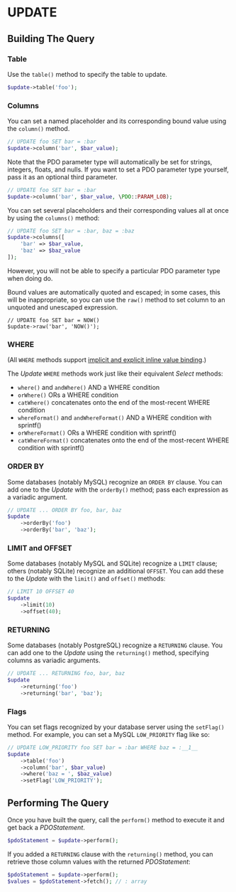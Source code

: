 # UPDATE

## Building The Query

### Table

Use the `table()` method to specify the table to update.

```php
$update->table('foo');
```

### Columns

You can set a named placeholder and its corresponding bound value using the
`column()` method.

```php
// UPDATE foo SET bar = :bar
$update->column('bar', $bar_value);
```

Note that the PDO parameter type will automatically be set for strings,
integers, floats, and nulls. If you want to set a PDO parameter type yourself,
pass it as an optional third parameter.

```php
// UPDATE foo SET bar = :bar
$update->column('bar', $bar_value, \PDO::PARAM_LOB);
```

You can set several placeholders and their corresponding values all at once by
using the `columns()` method:

```php
// UPDATE foo SET bar = :bar, baz = :baz
$update->columns([
    'bar' => $bar_value,
    'baz' => $baz_value
]);
```

However, you will not be able to specify a particular PDO parameter type when
doing do.

Bound values are automatically quoted and escaped; in some cases, this will be
inappropriate, so you can use the `raw()` method to set column to an unquoted
and unescaped expression.

```pho
// UPDATE foo SET bar = NOW()
$update->raw('bar', 'NOW()');
```
### WHERE

(All `WHERE` methods support [implicit and explicit inline value binding](binding.md).)

The _Update_ `WHERE` methods work just like their equivalent _Select_ methods:

- `where()` and `andWhere()` AND a WHERE condition
- `orWhere()` ORs a WHERE condition
- `catWhere()` concatenates onto the end of the most-recent WHERE condition
- `whereFormat()` and `andWhereFormat()` AND a WHERE condition with sprintf()
- `orWhereFormat()` ORs a WHERE condition with sprintf()
- `catWhereFormat()` concatenates onto the end of the most-recent WHERE condition with sprintf()

### ORDER BY

Some databases (notably MySQL) recognize an `ORDER BY` clause. You can add one
to the _Update_ with the `orderBy()` method; pass each expression as a variadic
argument.

```php
// UPDATE ... ORDER BY foo, bar, baz
$update
    ->orderBy('foo')
    ->orderBy('bar', 'baz');
```

### LIMIT and OFFSET

Some databases (notably MySQL and SQLite) recognize a `LIMIT` clause; others
(notably SQLite) recognize an additional `OFFSET`. You can add these to the
_Update_ with the `limit()` and `offset()` methods:

```php
// LIMIT 10 OFFSET 40
$update
    ->limit(10)
    ->offset(40);
```

### RETURNING

Some databases (notably PostgreSQL) recognize a `RETURNING` clause. You can add
one to the _Update_ using the `returning()` method, specifying columns as
variadic arguments.

```php
// UPDATE ... RETURNING foo, bar, baz
$update
    ->returning('foo')
    ->returning('bar', 'baz');
```

### Flags

You can set flags recognized by your database server using the `setFlag()`
method. For example, you can set a MySQL `LOW_PRIORITY` flag like so:

```php
// UPDATE LOW_PRIORITY foo SET bar = :bar WHERE baz = :__1__
$update
    ->table('foo')
    ->column('bar', $bar_value)
    ->where('baz = ', $baz_value)
    ->setFlag('LOW_PRIORITY');
```

## Performing The Query

Once you have built the query, call the `perform()` method to execute it and
get back a _PDOStatement_.

```php
$pdoStatement = $update->perform();
```

If you added a `RETURNING` clause with the `returning()` method, you can
retrieve those column values with the returned _PDOStatement_:

```php
$pdoStatement = $update->perform();
$values = $pdoStatement->fetch(); // : array
```
